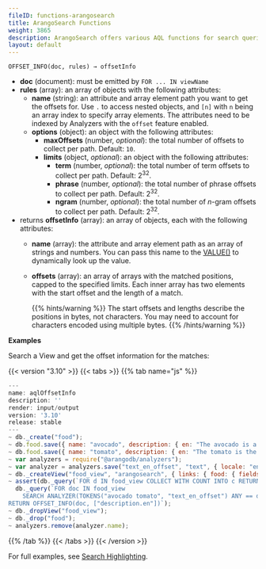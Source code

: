```yaml
---
fileID: functions-arangosearch
title: ArangoSearch Functions
weight: 3865
description: ArangoSearch offers various AQL functions for search queries to control the search context, for filtering and scoring
layout: default
---
```

`OFFSET_INFO(doc, rules) → offsetInfo`

- **doc** (document): must be emitted by `FOR ... IN viewName`
- **rules** (array): an array of objects with the following attributes:
  - **name** (string): an attribute and array element path
    you want to get the offsets for. Use `.` to access nested objects,
    and `[n]` with `n` being an array index to specify array elements. The
    attributes need to be indexed by Analyzers with the `offset` feature enabled.
  - **options** (object): an object with the following attributes:
    - **maxOffsets** (number, _optional_): the total number of offsets to
      collect per path. Default: `10`.
    - **limits** (object, _optional_): an object with the following attributes:
      - **term** (number, _optional_): the total number of term offsets to
        collect per path. Default: 2<sup>32</sup>.
      - **phrase** (number, _optional_): the total number of phrase offsets to
        collect per path. Default: 2<sup>32</sup>.
      - **ngram** (number, _optional_): the total number of _n_-gram offsets to
        collect per path. Default: 2<sup>32</sup>.
- returns **offsetInfo** (array): an array of objects, each with the following
  attributes: 
  - **name** (array): the attribute and array element path as an array of
    strings and numbers. You can pass this name to the
    [VALUE()](functions-document) to dynamically look up the value.
  - **offsets** (array): an array of arrays with the matched positions, capped
    to the specified limits. Each inner array has two elements with the start
    offset and the length of a match.

    {{% hints/warning %}}
    The start offsets and lengths describe the positions in bytes, not characters.
    You may need to account for characters encoded using multiple bytes.
{{% /hints/warning %}}

**Examples**

Search a View and get the offset information for the matches:

    
 {{< version "3.10" >}}
{{< tabs >}}
{{% tab name="js" %}}
```js
---
name: aqlOffsetInfo
description: ''
render: input/output
version: '3.10'
release: stable
---
~ db._create("food");
~ db.food.save({ name: "avocado", description: { en: "The avocado is a medium-sized, evergreen tree, native to the Americas." } });
~ db.food.save({ name: "tomato", description: { en: "The tomato is the edible berry of the tomato plant." } });
~ var analyzers = require("@arangodb/analyzers");
~ var analyzer = analyzers.save("text_en_offset", "text", { locale: "en", stopwords: [] }, ["frequency", "norm", "position", "offset"]);
~ db._createView("food_view", "arangosearch", { links: { food: { fields: { description: { fields: { en: { analyzers: ["text_en_offset"] } } } } } } });
~ assert(db._query(`FOR d IN food_view COLLECT WITH COUNT INTO c RETURN c`).toArray()[0] === 2);
  db._query(`FOR doc IN food_view
    SEARCH ANALYZER(TOKENS("avocado tomato", "text_en_offset") ANY == doc.description.en, "text_en_offset")
RETURN OFFSET_INFO(doc, ["description.en"])`);
~ db._dropView("food_view");
~ db._drop("food");
~ analyzers.remove(analyzer.name);
```
{{% /tab %}}
{{< /tabs >}}
{{< /version >}}
 
    
    

For full examples, see [Search Highlighting](../../indexing/arangosearch/arangosearch-search-highlighting).

